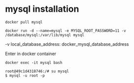 # mysql installation
```
docker pull mysql
```

```
docker run -d --name=mysql -e MYSQL_ROOT_PASSWORD=11 -v /database/mysql:/var/lib/mysql mysql
```
-v local_database_address: docker_mysql_database_address

Enter in docker container

```
docker exec -it mysql bash
```
```
root@49c1d4318746:/# su mysql
$ mysql -u root -p
```
